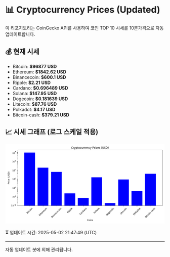 
# 📊 Cryptocurrency Prices (Updated)

이 리포지토리는 CoinGecko API를 사용하여 코인 TOP 10 시세를 10분가격으로 자동 업데이트합니다.

## 💰 현재 시세
- Bitcoin: **$96877 USD**
- Ethereum: **$1842.62 USD**
- Binancecoin: **$600.1 USD**
- Ripple: **$2.21 USD**
- Cardano: **$0.696489 USD**
- Solana: **$147.95 USD**
- Dogecoin: **$0.181639 USD**
- Litecoin: **$87.76 USD**
- Polkadot: **$4.17 USD**
- Bitcoin-cash: **$379.21 USD**

## 📈 시세 그래프 (로그 스케일 적용)
![Crypto Prices](crypto_prices.png)

⏳ 업데이트 시간: 2025-05-02 21:47:49 (UTC)

---
자동 업데이트 봇에 의해 관리됩니다.

